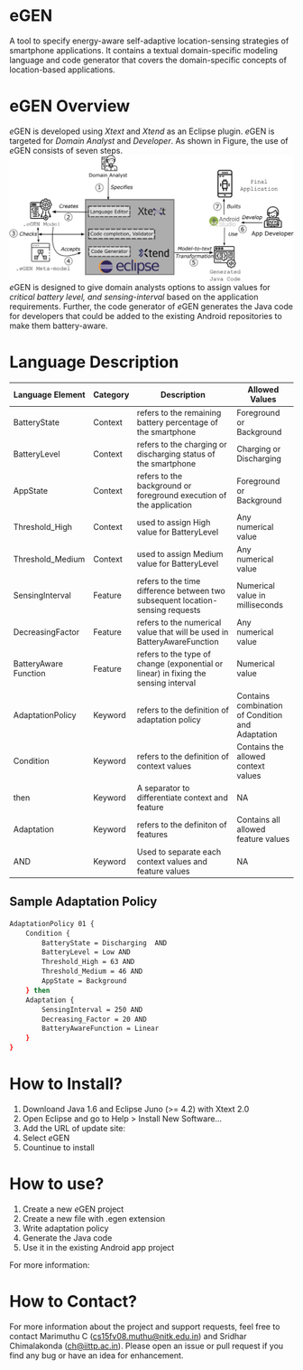# eGEN
A tool to specify energy-aware self-adaptive location-sensing strategies of smartphone applications. It contains a textual domain-specific modeling language and code generator that covers the domain-specific concepts of location-based applications.
# eGEN Overview
*e*GEN is developed using *Xtext* and *Xtend* as an Eclipse plugin. *e*GEN is targeted for *Domain Analyst* and *Developer*. As shown in Figure, the use of *e*GEN consists of seven steps. 
![Image of eGEN Eco-system](https://github.com/marimuthuc/egen/blob/main/egen-eco-system.png)
*e*GEN is designed to give domain analysts options to assign values for *critical battery level, and sensing-interval* based on the application requirements. Further, the code generator of *e*GEN generates the Java code for developers that could be added to the existing Android repositories to make them battery-aware.

# Language Description
Language Element | Category | Description | Allowed Values
------------ | ------------- | -------------- | ------------
BatteryState | Context | refers to the remaining battery percentage of the smartphone | Foreground or Background
BatteryLevel | Context | refers to the charging or discharging status of the smartphone | Charging or Discharging
AppState  | Context | refers to the background or foreground execution of the application | Foreground or Background
Threshold_High | Context | used to assign High value for BatteryLevel | Any numerical value
Threshold_Medium | Context | used to assign Medium value for BatteryLevel | Any numerical value
SensingInterval | Feature | refers to the time difference between two subsequent location-sensing requests | Numerical value in milliseconds
DecreasingFactor | Feature | refers to the numerical value that will be used in BatteryAwareFunction | Any numerical value
BatteryAware Function | Feature | refers to the type of change (exponential or linear) in fixing the sensing interval | Numerical value
AdaptationPolicy | Keyword | refers to the definition of adaptation policy | Contains combination of Condition and Adaptation
Condition | Keyword | refers to the definition of context values | Contains the allowed context values
then | Keyword | A separator to differentiate context and feature | NA
Adaptation | Keyword | refers to the definiton of features | Contains all allowed feature values
AND | Keyword | Used to separate each context values and feature values | NA
## Sample Adaptation Policy
```sh
AdaptationPolicy 01 {
    Condition {
        BatteryState = Discharging  AND
        BatteryLevel = Low AND
        Threshold_High = 63 AND
        Threshold_Medium = 46 AND
        AppState = Background 
    } then
    Adaptation {
        SensingInterval = 250 AND
        Decreasing_Factor = 20 AND
        BatteryAwareFunction = Linear 
    }
}
```
# How to Install?
1. Downloand Java 1.6 and Eclipse Juno (>= 4.2) with Xtext 2.0
2. Open Eclipse and go to Help > Install New Software…
3. Add the URL of update site:
4. Select *e*GEN
5. Countinue to install
# How to use?
1. Create a new *e*GEN project
2. Create a new file with .egen extension
3. Write adaptation policy
4. Generate the Java code
5. Use it in the existing Android app project

For more information: 
# How to Contact?
For more information about the project and support requests, feel free to contact Marimuthu C (cs15fv08.muthu@nitk.edu.in) and Sridhar Chimalakonda (ch@iittp.ac.in). Please open an issue or pull request if you find any bug or have an idea for enhancement. 
